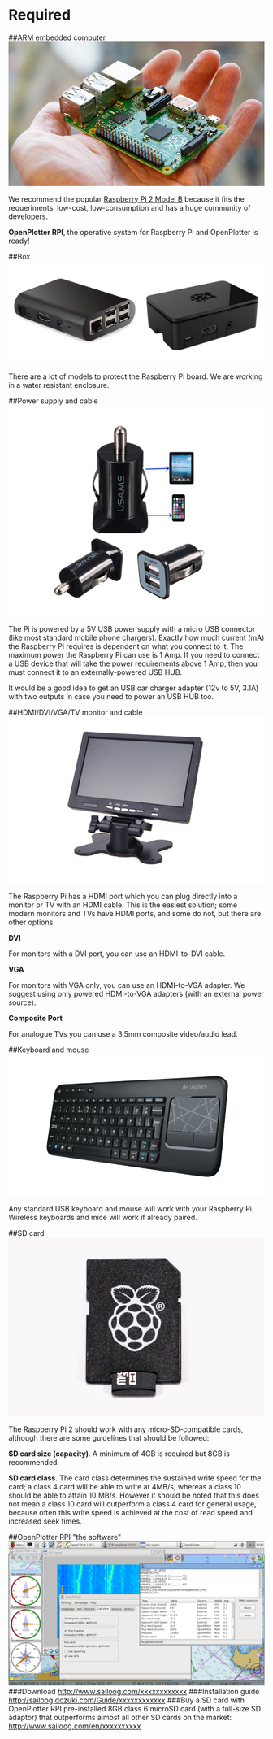 # Required

##ARM embedded computer
![](rpi2.jpg)

We recommend the popular [Raspberry Pi 2 Model B](https://www.raspberrypi.org/products/raspberry-pi-2-model-b/) because it fits the requeriments: low-cost, low-consumption and has a huge community of developers.

**OpenPlotter RPI**,  the operative system for Raspberry Pi and OpenPlotter is ready!

##Box
![](box.png)

There are a lot of models to protect the Raspberry Pi board. 
We are working in a water resistant enclosure.

##Power supply and cable
![](power.png)

The Pi is powered by a 5V USB power supply with a micro USB connector (like most standard mobile phone chargers). Exactly how much current (mA) the Raspberry Pi requires is dependent on what you connect to it. The maximum power the Raspberry Pi can use is 1 Amp. If you need to connect a USB device that will take the power requirements above 1 Amp, then you must connect it to an externally-powered USB HUB.

It would be a good idea to get an USB car charger adapter (12v to 5V, 3.1A) with two outputs in case you need to power an USB HUB too.

##HDMI/DVI/VGA/TV monitor and cable
![](hdmi.png)

The Raspberry Pi has a HDMI port which you can plug directly into a monitor or TV with an HDMI cable. This is the easiest solution; some modern monitors and TVs have HDMI ports, and some do not, but there are other options:

**DVI**

For monitors with a DVI port, you can use an HDMI-to-DVI cable.

**VGA**

For monitors with VGA only, you can use an HDMI-to-VGA adapter. We suggest using only powered HDMI-to-VGA adapters (with an external power source).

**Composite Port**

For analogue TVs you can use  a 3.5mm composite video/audio lead.

##Keyboard and mouse
![](keyboard.png)

Any standard USB keyboard and mouse will work with your Raspberry Pi. Wireless keyboards and mice will work if already paired.

##SD card
![](sd.png)

The Raspberry Pi 2 should work with any micro-SD-compatible cards, although there are some guidelines that should be followed:

**SD card size (capacity)**. A minimum of 4GB is required but 8GB is recommended.

**SD card class**. The card class determines the sustained write speed for the card; a class 4 card will be able to write at 4MB/s, whereas a class 10 should be able to attain 10 MB/s. However it should be noted that this does not mean a class 10 card will outperform a class 4 card for general usage, because often this write speed is achieved at the cost of read speed and increased seek times.

##OpenPlotter RPI "the software"
![](openplotter_rpi.png)
###Download
http://www.sailoog.com/xxxxxxxxxxxx
###Installation guide
http://sailoog.dozuki.com/Guide/xxxxxxxxxxxx
###Buy a SD card with OpenPlotter RPI pre-installed
8GB class 6 microSD card (with a full-size SD adaptor) that outperforms almost all other SD cards on the market: http://www.sailoog.com/en/xxxxxxxxxx